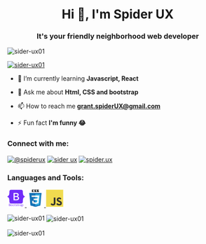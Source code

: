 
<h1 align="center">Hi 👋, I'm Spider UX</h1>
<h3 align="center">It's your friendly neighborhood web developer</h3>

<p align="left"> <img src="https://komarev.com/ghpvc/?username=sider-ux01&label=Profile%20views&color=0e75b6&style=flat" alt="sider-ux01" /> </p>

<p align="left"> <a href="https://github.com/ryo-ma/github-profile-trophy"><img src="https://github-profile-trophy.vercel.app/?username=sider-ux01" alt="sider-ux01" /></a> </p>

- 🌱 I’m currently learning **Javascript, React**

- 💬 Ask me about **Html, CSS and bootstrap**

- 📫 How to reach me **grant.spiderUX@gmail.com**

- ⚡ Fun fact **I'm funny 😂**

<h3 align="left">Connect with me:</h3>
<p align="left">
<a href="https://twitter.com/@spiderux" target="blank"><img align="center" src="https://cdn.jsdelivr.net/npm/simple-icons@3.0.1/icons/twitter.svg" alt="@spiderux" height="30" width="40" /></a>
<a href="https://fb.com/sider ux" target="blank"><img align="center" src="https://cdn.jsdelivr.net/npm/simple-icons@3.0.1/icons/facebook.svg" alt="sider ux" height="30" width="40" /></a>
<a href="https://instagram.com/spider.ux" target="blank"><img align="center" src="https://cdn.jsdelivr.net/npm/simple-icons@3.0.1/icons/instagram.svg" alt="spider.ux" height="30" width="40" /></a>
</p>

<h3 align="left">Languages and Tools:</h3>
<p align="left"> <a href="https://getbootstrap.com" target="_blank"> <img src="https://raw.githubusercontent.com/devicons/devicon/master/icons/bootstrap/bootstrap-plain-wordmark.svg" alt="bootstrap" width="40" height="40"/> </a> <a href="https://www.w3schools.com/css/" target="_blank"> <img src="https://raw.githubusercontent.com/devicons/devicon/master/icons/css3/css3-original-wordmark.svg" alt="css3" width="40" height="40"/> </a> <a href="https://developer.mozilla.org/en-US/docs/Web/JavaScript" target="_blank"> <img src="https://raw.githubusercontent.com/devicons/devicon/master/icons/javascript/javascript-original.svg" alt="javascript" width="40" height="40"/> </a> </p>

<p><img align="left" src="https://github-readme-stats.vercel.app/api/top-langs?username=sider-ux01&show_icons=true&locale=en&layout=compact" alt="sider-ux01" /></p>

<p>&nbsp;<img align="center" src="https://github-readme-stats.vercel.app/api?username=sider-ux01&show_icons=true&locale=en" alt="sider-ux01" /></p>

<p><img align="center" src="https://github-readme-streak-stats.herokuapp.com/?user=sider-ux01&" alt="sider-ux01" /></p>
